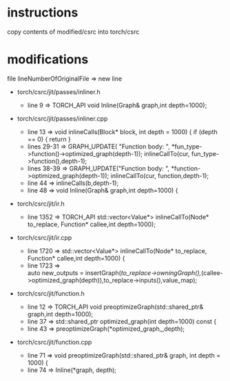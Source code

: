 # instructions
copy contents of modified/csrc into torch/csrc


# modifications 
file
lineNumberOfOriginalFile => new line

- torch/csrc/jit/passes/inliner.h
    - line 9 => TORCH_API void Inline(Graph& graph,int depth=1000);

- torch/csrc/jit/passes/inliner.cpp
  - line 13 => 
        void inlineCalls(Block* block, int depth = 1000) {
            if (depth == 0) {
                return
            }
  - lines 29-31 => 
        GRAPH_UPDATE(
            "Function body: ", *fun_type->function()->optimized_graph(depth-1));
        inlineCallTo(cur, fun_type->function(),depth-1);
  - lines 38-39 =>
        GRAPH_UPDATE("Function body: ", *function->optimized_graph(depth-1));
        inlineCallTo(cur, function,depth-1);
  - line 44 => inlineCalls(b,depth-1);
  - line 48 => void Inline(Graph& graph,int depth=1000) {
  
- torch/csrc/jit/ir.h
  - line 1352 => TORCH_API std::vector<Value*> inlineCallTo(Node* to_replace, Function* callee,int depth=1000);

- torch/csrc/jit/ir.cpp
  - line 1720 => std::vector<Value*> inlineCallTo(Node* to_replace, Function* callee,int depth=1000) {
  - line 1723 =>   
    auto new_outputs = insertGraph(*to_replace->owningGraph(),*(callee->optimized_graph(depth)),to_replace->inputs(),value_map);

- torch/csrc/jit/function.h
  - line 12 => TORCH_API void preoptimizeGraph(std::shared_ptr<Graph>& graph,int depth=1000);
  - line 37 => std::shared_ptr<Graph> optimized_graph(int depth=1000) const {
  - line 43 => preoptimizeGraph(*optimized_graph_,depth);

- torch/csrc/jit/function.cpp
  - line 71 => void preoptimizeGraph(std::shared_ptr<Graph>& graph, int depth = 1000) {
  - line 74 => Inline(*graph, depth);
